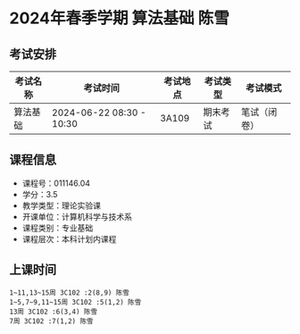 # 2024年春季学期 算法基础 陈雪




## 考试安排

| 考试名称 | 考试时间 | 考试地点 | 考试类型 | 考试模式 |
| -------- | -------- | -------- | -------- | -------- |
| 算法基础 | 2024-06-22 08:30 - 10:30 | 3A109 | 期末考试 | 笔试（闭卷） |





## 课程信息

- 课程号：011146.04
- 学分：3.5
- 教学类型：理论实验课
- 开课单位：计算机科学与技术系
- 课程类别：专业基础
- 课程层次：本科计划内课程

## 上课时间

```
1~11,13~15周 3C102 :2(8,9) 陈雪
1~5,7~9,11~15周 3C102 :5(1,2) 陈雪
13周 3C102 :6(3,4) 陈雪
7周 3C102 :7(1,2) 陈雪
```

